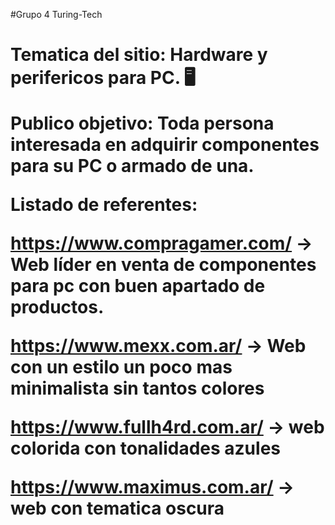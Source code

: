#Grupo 4 Turing-Tech <h1>





Tematica del sitio: Hardware y perifericos para PC. 🖥️

Publico objetivo: Toda persona interesada en adquirir componentes para su PC o armado de una. 

Listado de referentes: 

https://www.compragamer.com/  -> Web líder en venta de componentes para pc con buen apartado de productos.

https://www.mexx.com.ar/      -> Web con un estilo un poco mas minimalista sin tantos colores

https://www.fullh4rd.com.ar/  -> web colorida con tonalidades azules

https://www.maximus.com.ar/   -> web con tematica oscura 

